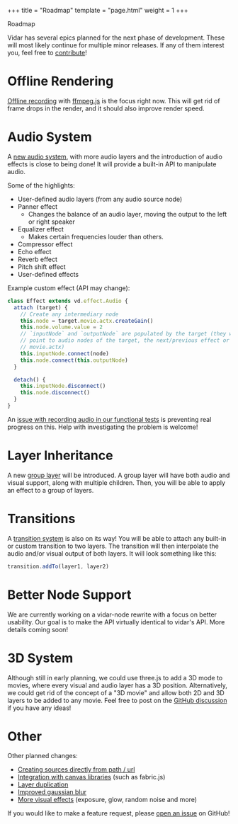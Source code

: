 +++
title = "Roadmap"
template = "page.html"
weight = 1
+++

<div class="heading-text">Roadmap</div>

Vidar has several epics planned for the next phase of development. These will
most likely continue for multiple minor releases. If any of them interest you,
feel free to [contribute]!

# Offline Rendering

[Offline recording] with [ffmpeg.js] is the focus right now. This will get rid
of frame drops in the render, and it should also improve render speed.

# Audio System

A [new audio system], with more audio layers and the introduction of audio
effects is close to being done! It will provide a built-in API to manipulate
audio.

Some of the highlights:
- User-defined audio layers (from any audio source node)
- Panner effect
  - Changes the balance of an audio layer, moving the output to the left or
    right speaker
- Equalizer effect
  - Makes certain frequencies louder than others.
- Compressor effect
- Echo effect
- Reverb effect
- Pitch shift effect
- User-defined effects

Example custom effect (API may change):
```js
class Effect extends vd.effect.Audio {
  attach (target) {
    // Create any intermediary node
    this.node = target.movie.actx.createGain()
    this.node.volume.value = 2
    // `inputNode` and `outputNode` are populated by the target (they will
    // point to audio nodes of the target, the next/previous effect or
    // movie.actx)
    this.inputNode.connect(node)
    this.node.connect(this.outputNode)
  }

  detach() {
    this.inputNode.disconnect()
    this.node.disconnect()
  }
}
```

An [issue with recording audio in our functional tests] is preventing real
progress on this. Help with investigating the problem is welcome!

# Layer Inheritance

A new [group layer] will be introduced. A group layer will have both audio and
visual support, along with multiple children. Then, you will be able to apply an
effect to a group of layers.

[group layer]: https://github.com/clabe45/vidar/issues/65

# Transitions

A [transition system] is also on its way! You will be able to attach any
built-in or custom transition to two layers. The transition will then
interpolate the audio and/or visual output of both layers. It will look
something like this:

```js
transition.addTo(layer1, layer2)
```

# Better Node Support

We are currently working on a vidar-node rewrite with a focus on better
usability. Our goal is to make the API virtually identical to vidar's API. More
details coming soon!

# 3D System

Although still in early planning, we could use three.js to add a 3D mode to
movies, where every visual and audio layer has a 3D position. Alternatively, we
could get rid of the concept of a "3D movie" and allow both 2D and 3D layers to
be added to any movie. Feel free to post on the [GitHub
discussion](https://github.com/clabe45/vidar/discussions/78) if you have any
ideas!

# Other

Other planned changes:

- [Creating sources directly from path / url](https://github.com/clabe45/vidar/issues/61)
- [Integration with canvas libraries](https://github.com/clabe45/vidar/issues/109) (such as fabric.js)
- [Layer duplication](https://github.com/clabe45/vidar/issues/60)
- [Improved gaussian blur](https://github.com/clabe45/vidar/issues/44)
- [More visual effects](https://github.com/clabe45/vidar/issues/10) (exposure, glow, random noise and more)

If you would like to make a feature request, please [open an issue] on GitHub!

[contribute]: https://github.com/clabe45/vidar/blob/master/CONTRIBUTING.md
[offline recording]: https://github.com/clabe45/vidar/issues/115
[ffmpeg.js]: https://github.com/Kagami/ffmpeg.js
[new audio system]: https://github.com/clabe45/vidar/projects/1
[issue with recording audio in our functional tests]: https://github.com/clabe45/vidar/issues/100
[transition system]: https://github.com/clabe45/vidar/projects/3
[open an issue]: https://github.com/clabe45/vidar/issues

